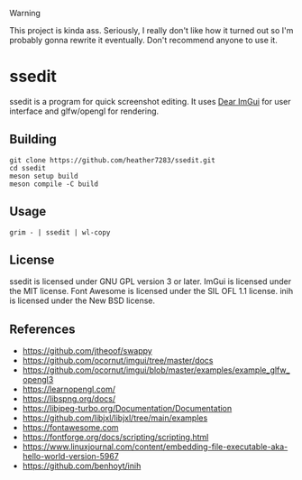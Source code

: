 > [!WARNING]
> This project is kinda ass. Seriously, I really don't like how it turned out
> so I'm probably gonna rewrite it eventually. Don't recommend anyone to use it.
# ssedit
ssedit is a program for quick screenshot editing.
It uses [Dear ImGui] for user interface and glfw/opengl for rendering.

## Building
```
git clone https://github.com/heather7283/ssedit.git
cd ssedit
meson setup build
meson compile -C build
```

## Usage
```
grim - | ssedit | wl-copy
```

## License
ssedit is licensed under GNU GPL version 3 or later.
ImGui is licensed under the MIT license.
Font Awesome is licensed under the SIL OFL 1.1 license.
inih is licensed under the New BSD license.

## References
- https://github.com/jtheoof/swappy
- https://github.com/ocornut/imgui/tree/master/docs
- https://github.com/ocornut/imgui/blob/master/examples/example_glfw_opengl3
- https://learnopengl.com/
- https://libspng.org/docs/
- https://libjpeg-turbo.org/Documentation/Documentation
- https://github.com/libjxl/libjxl/tree/main/examples
- https://fontawesome.com
- https://fontforge.org/docs/scripting/scripting.html
- https://www.linuxjournal.com/content/embedding-file-executable-aka-hello-world-version-5967
- https://github.com/benhoyt/inih

[Dear ImGui]: https://github.com/ocornut/imgui
